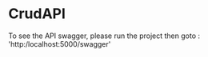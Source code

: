 # CrudAPI

To see the API swagger, please run the project then goto : 'http:/localhost:5000/swagger'
